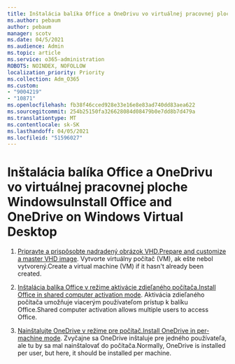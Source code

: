 ```yaml
---
title: Inštalácia balíka Office a OneDrivu vo virtuálnej pracovnej ploche Windowsu
ms.author: pebaum
author: pebaum
manager: scotv
ms.date: 04/5/2021
ms.audience: Admin
ms.topic: article
ms.service: o365-administration
ROBOTS: NOINDEX, NOFOLLOW
localization_priority: Priority
ms.collection: Adm_O365
ms.custom:
- "9004219"
- "10871"
ms.openlocfilehash: fb38f46cced928e33e16e8e83ad740dd83aea622
ms.sourcegitcommit: 254b25150fa326628084d08479b0e7dd8b7d479a
ms.translationtype: MT
ms.contentlocale: sk-SK
ms.lasthandoff: 04/05/2021
ms.locfileid: "51596027"
---
```

# <a name="install-office-and-onedrive-on-windows-virtual-desktop"></a><span data-ttu-id="63506-102">Inštalácia balíka Office a OneDrivu vo virtuálnej pracovnej ploche Windowsu</span><span class="sxs-lookup"><span data-stu-id="63506-102">Install Office and OneDrive on Windows Virtual Desktop</span></span>

1. <span data-ttu-id="63506-103">[Pripravte a prispôsobte nadradený obrázok VHD.](https://docs.microsoft.com/azure/virtual-desktop/set-up-customize-master-image)</span><span class="sxs-lookup"><span data-stu-id="63506-103">[Prepare and customize a master VHD image](https://docs.microsoft.com/azure/virtual-desktop/set-up-customize-master-image).</span></span> <span data-ttu-id="63506-104">Vytvorte virtuálny počítač (VM), ak ešte nebol vytvorený.</span><span class="sxs-lookup"><span data-stu-id="63506-104">Create a virtual machine (VM) if it hasn't already been created.</span></span>

1. <span data-ttu-id="63506-105">[Inštalácia balíka Office v režime aktivácie zdieľaného počítača.](https://docs.microsoft.com/azure/virtual-desktop/install-office-on-wvd-master-image#install-office-in-shared-computer-activation-mode)</span><span class="sxs-lookup"><span data-stu-id="63506-105">[Install Office in shared computer activation mode](https://docs.microsoft.com/azure/virtual-desktop/install-office-on-wvd-master-image#install-office-in-shared-computer-activation-mode).</span></span> <span data-ttu-id="63506-106">Aktivácia zdieľaného počítača umožňuje viacerým používateľom prístup k balíku Office.</span><span class="sxs-lookup"><span data-stu-id="63506-106">Shared computer activation allows multiple users to access Office.</span></span>

1. <span data-ttu-id="63506-107">[Nainštalujte OneDrive v režime pre počítač.](https://docs.microsoft.com/azure/virtual-desktop/install-office-on-wvd-master-image#install-onedrive-in-per-machine-mode)</span><span class="sxs-lookup"><span data-stu-id="63506-107">[Install OneDrive in per-machine mode](https://docs.microsoft.com/azure/virtual-desktop/install-office-on-wvd-master-image#install-onedrive-in-per-machine-mode).</span></span> <span data-ttu-id="63506-108">Zvyčajne sa OneDrive inštaluje pre jedného používateľa, ale tu by sa mal nainštalovať do počítača.</span><span class="sxs-lookup"><span data-stu-id="63506-108">Normally, OneDrive is installed per user, but here, it should be installed per machine.</span></span>